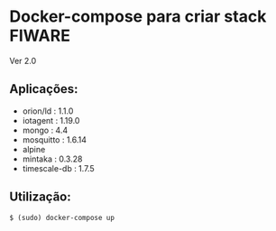 # Docker-compose para criar stack FIWARE

Ver 2.0

## Aplicações:
- orion/ld : 1.1.0
- iotagent : 1.19.0
- mongo : 4.4
- mosquitto : 1.6.14
- alpine
- mintaka : 0.3.28
- timescale-db : 1.7.5

## Utilização:
```console
$ (sudo) docker-compose up
```
